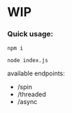 # WIP

### Quick usage:

```
npm i

node index.js
```

available endpoints:

- /spin
- /threaded
- /async
